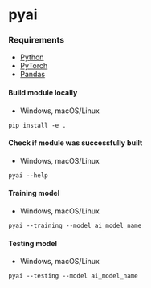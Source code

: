 # pyai

### Requirements
* [Python](https://www.python.org)
* [PyTorch](https://nodejs.org)
* [Pandas](https://pandas.pydata.org)

#### Build module locally
* Windows, macOS/Linux
```
pip install -e .
```
#### Check if module was successfully built
* Windows, macOS/Linux
```
pyai --help
```
#### Training model
* Windows, macOS/Linux
```
pyai --training --model ai_model_name
```
#### Testing model
* Windows, macOS/Linux
```
pyai --testing --model ai_model_name
```
